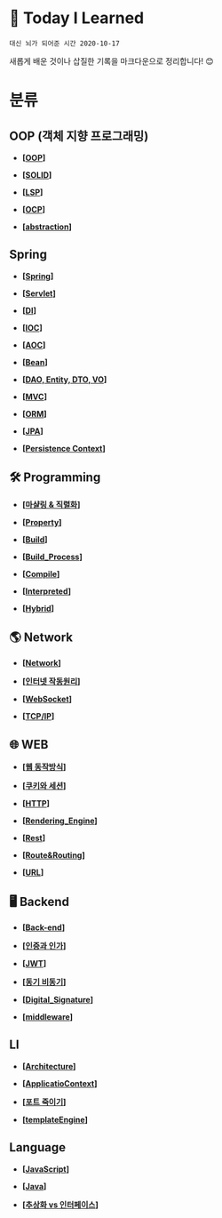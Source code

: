 # 🧠 Today I Learned
 `대신 뇌가 되어준 시간 2020-10-17`

 새롭게 배운 것이나 삽질한 기록을 마크다운으로 정리합니다! 😊


# 분류

## OOP (객체 지향 프로그래밍)

- __[[OOP](https://github.com/honghyunin/TIL/blob/main/oop/oop.md)]__

- __[[SOLID](https://github.com/honghyunin/TIL/blob/main/oop/SOLID.md)]__

- __[[LSP](https://github.com/honghyunin/TIL/blob/main/oop/LSP.md)]__

- __[[OCP](https://github.com/honghyunin/TIL/blob/main/oop/OCP.md)]__

- __[[abstraction](https://github.com/honghyunin/TIL/blob/main/oop/abstraction.md)]__

## Spring

- __[[Spring](https://github.com/honghyunin/TIL/blob/main/Spring/Spring.md)]__

- __[[Servlet](https://github.com/honghyunin/TIL/blob/main/Spring/Servlet/Servlet.md)]__

- __[[DI](https://github.com/honghyunin/TIL/blob/main/Spring/DI.md)]__

- __[[IOC](https://github.com/honghyunin/TIL/blob/main/Spring/IOC.md)]__

- __[[AOC](https://github.com/honghyunin/TIL/blob/main/Spring/AOP.md)]__

- __[[Bean](https://github.com/honghyunin/TIL/blob/main/Spring/Bean.md)]__

- __[[DAO, Entity, DTO, VO](https://github.com/honghyunin/TIL/blob/main/Spring/DAO_Entity_DTO_VO.md)]__

- __[[MVC](https://github.com/honghyunin/TIL/blob/main/Spring/MVC.md)]__

- __[[ORM](https://github.com/honghyunin/TIL/blob/main/Spring/ORM.md)]__

- __[[JPA](https://github.com/honghyunin/TIL/blob/main/Spring/JPA.md)]__

- __[[Persistence Context](https://github.com/honghyunin/TIL/blob/main/Spring/Persistence_Context.md)]__

## 🛠️ Programming

- __[[마샬링 & 직렬화](https://github.com/honghyunin/TIL/blob/main/Programming/Marshalling/Marshalling.md)]__

- __[[Property](https://github.com/honghyunin/TIL/blob/main/Programming/property/property.md)]__

- __[[Build](https://github.com/honghyunin/TIL/blob/main/Programming/Build/README.md)]__
      
- __[[Build_Process](https://github.com/honghyunin/TIL/blob/main/Programming/Build/Build_Process.md)]__

- __[[Compile](https://github.com/honghyunin/TIL/blob/main/Programming/Build/Compile.md)]__

- __[[Interpreted](https://github.com/honghyunin/TIL/blob/main/Programming/Build/Interpreted.md)]__

- __[[Hybrid](https://github.com/honghyunin/TIL/blob/main/Programming/Build/Hybrid.md)]__
## 🌎 Network

- __[[Network](https://github.com/honghyunin/TIL/blob/main/Network/network.md)]__

- __[[인터넷 작동원리](https://github.com/honghyunin/TIL/blob/main/Network/Internet/Internet_Struct.md)]__

- __[[WebSocket](https://github.com/honghyunin/TIL/blob/main/Network/Internet/WebSocket.md)]__

- __[[TCP/IP](https://github.com/honghyunin/TIL/blob/main/Network/Internet/TCP%26IP.md)]__

## 🌐 WEB

- __[[웹 동작방식](https://github.com/honghyunin/TIL/blob/main/Web/web-struct.md)]__

- __[[쿠키와 세션](https://github.com/honghyunin/TIL/blob/main/Web/Cookie_and_Session.md)]__

- __[[HTTP](https://github.com/honghyunin/TIL/blob/main/Web/HTTP.md)]__

- __[[Rendering_Engine](https://github.com/honghyunin/TIL/blob/main/Web/Rendering%20engine.md)]__

- __[[Rest](https://github.com/honghyunin/TIL/blob/main/Web/REST.md)]__

- __[[Route&Routing](https://github.com/honghyunin/TIL/blob/main/Web/Route&Routing.md)]__

- __[[URL](https://github.com/honghyunin/TIL/blob/main/Web/URL.md)]__

## 🖥️ Backend
- __[[Back-end](https://github.com/honghyunin/TIL/blob/main/Web/Backend.md)]__

- __[[인증과 인가](https://github.com/honghyunin/TIL/blob/main/Web/Auth/Authentication%26Authorization.md)]__

- __[[JWT](https://github.com/honghyunin/TIL/blob/main/Web/Auth/JWT/JWT.md)]__

- __[[동기 비동기](https://github.com/honghyunin/TIL/blob/main/Web/Concurrency%26Parallelism.md)]__

- __[[Digital_Signature](https://github.com/honghyunin/TIL/blob/main/Web/Auth/JWT/Digital_Signature.md)]__

- __[[middleware](https://github.com/honghyunin/TIL/blob/main/Web/Middleware.md)]__

## LI

- __[[Architecture](https://github.com/honghyunin/TIL/blob/main/Li/Programming/Architecture.md)]__

- __[[ApplicatioContext](https://github.com/honghyunin/TIL/blob/main/Li/Programming/ApplicationContext.md)]__

- __[[포트 죽이기](https://github.com/honghyunin/TIL/blob/main/Li/Programming/portkill.md)]__

- __[[templateEngine](https://github.com/honghyunin/TIL/blob/main/Li/Programming/templateengine.md)]__

## Language
- __[[JavaScript](https://github.com/honghyunin/TIL/blob/main/language/JavaScript/javascript.md)]__

- __[[Java](https://github.com/honghyunin/TIL/blob/main/language/Java/Java.md)]__

- __[[추상화 vs 인터페이스](https://github.com/honghyunin/TIL/blob/main/language/Java/interface_vs_abstract.md)]__